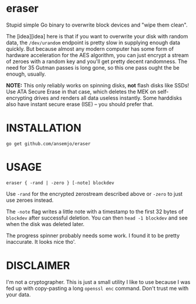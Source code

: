 # eraser

Stupid simple Go binary to overwrite block devices and "wipe them clean".

The [idea][idea] here is that if you want to overwrite your disk with random data,
the `/dev/urandom` endpoint is pretty slow in supplying enough data quickly.
But because almost any modern computer has some form of hardware acceleration
for the AES algorithm, you can just encrypt a stream of zeroes with a random
key and you'll get pretty decent randomness. The need for 35 Gutman passes is
long gone, so this one pass ought the be enough, usually.

**NOTE:** This only reliably works on spinning disks, **not** flash disks like
SSDs! Use ATA Secure Erase in that case, which deletes the MEK on self-encrypting
drives and renders all data useless instantly. Some harddisks also have instant
secure erase (ISE) – you should prefer that.

# INSTALLATION

    go get github.com/ansemjo/eraser

# USAGE

    eraser { -rand | -zero } [-note] blockdev

Use `-rand` for the encrypted zerostream described above or `-zero` to just
use zeroes instead.

The `-note` flag writes a little note with a timestamp to the first 32 bytes
of `blockdev` after successful deletion. You can then `head -1 blockdev` and
see when the disk was deleted later.

The progress spinner probably needs some work. I found it to be pretty
inaccurate. It looks nice tho'.

# DISCLAIMER

I'm not a cryptographer. This is just a small utility I like to use because
I was fed up with copy-pasting a long `openssl enc` command. Don't trust me
with your data.
